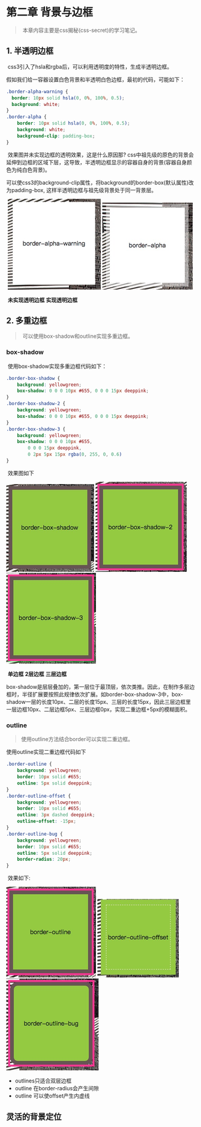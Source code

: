 # 第二章 背景与边框

> ​	本章内容主要是css揭秘(css-secret)的学习笔记。

## 1. 半透明边框

​	css3引入了hsla和rgba后，可以利用透明度的特性，生成半透明边框。

​	假如我们给一容器设置白色背景和半透明白色边框，最初的代码，可能如下：

```css
.border-alpha-warning {
  border: 10px solid hsla(0, 0%, 100%, 0.5);
  background: white;
}	
.border-alpha {
	border: 10px solid hsla(0, 0%, 100%, 0.5);
	background: white;
	background-clip: padding-box;
}
```

​	效果图并未实现边框的透明效果，这是什么原因那? css中祖先级的原色的背景会延伸到边框的区域下层，这导致，半透明边框显示的容器自身的背景(容器自身颜色为纯白色背景)。

​	可以使css3的background-clip属性，将background的border-box(默认属性)改为padding-box, 这样半透明边框与祖先级背景处于同一背景层。

​	         ![border-alpha-w](../imgs/border-alpha-w.png)                                                 ![border-alpha](../imgs/border-alpha.png)

​			  **未实现透明边框**                                                                                       **实现透明边框**



## 2. 多重边框

> ​	可以使用box-shadow和outline实现多重边框。

### box-shadow

​	使用box-shadow实现多重边框代码如下：

```css
.border-box-shadow {
	background: yellowgreen;
	box-shadow: 0 0 0 10px #655, 0 0 0 15px deeppink;
}
.border-box-shadow-2 {
	background: yellowgreen;
	box-shadow: 0 0 0 10px #655, 0 0 0 15px deeppink;
}
.border-box-shadow-3 {
	background: yellowgreen;
	box-shadow: 0 0 0 10px #655,
		0 0 0 15px deeppink,
		0 2px 5px 15px rgba(0, 255, 0, 0.6)
}
```

​	效果图如下

![border-box-shadow](../imgs/border-box-shadow.png)         ![border-box-shadow](../imgs/border-box-shadow-2.png)        ![border-box-shadow](../imgs/border-box-shadow-3.png)

​	         **单边框**                                                         **2层边框**                                                  **三层边框**

​	box-shadow是层层叠加的，第一层位于最顶层，依次类推。因此，在制作多层边框时，半径扩展要按照此规律依次扩展。如border-box-shadow-3中，box-shadow一层的长度10px、二层的长度15px、三层的长度15px，因此三层边框里一层边框10px、二层边框5px、三层边框0px，实现二重边框+5px的模糊面积。

### outline

> 使用outline方法结合border可以实现二重边框。

使用outline实现二重边框代码如下

```css
.border-outline {
 	background: yellowgreen;
 	border: 10px solid #655;
	outline: 5px solid deeppink;
}
.border-outline-offset {
	background: yellowgreen;
	border: 10px solid #655;
 	outline: 3px dashed deeppink;
  	outline-offset: -15px;
}
.border-outline-bug {
  	background: yellowgreen;
 	border: 10px solid #655;
  	outline: 5px solid deeppink;
 	border-radius: 20px;
}
```

​	效果如下:	

![border-outline](../imgs/border-outline.png)               ![border-outline-bug](../imgs/border-outline-offset.png)             ![border-outline-offset](../imgs/border-outline-bug.png)



+ outlines只适合双层边框
+ outline 在border-radius会产生间隙
+ outline 可以使offset产生内虚线

## 灵活的背景定位

​	